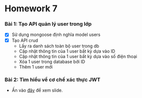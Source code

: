 # Homework 7

### Bài 1: Tạo API quản lý user trong lớp

-   [x] Sử dụng mongoose định nghĩa model users
-   [x] Tạo API crud
    -   Lấy ra danh sách toàn bộ user trong db
    -   Cập nhật thông tin của 1 user bất kỳ dựa vào ID
    -   Cập nhật thông tin của 1 user bất kỳ dựa vào số điện thoại
    -   Xóa 1 user trong database bởi ID
    -   Thêm 1 user mới

### Bài 2: Tìm hiểu về cơ chế xác thực JWT

-   Ấn vào [đây](https://docs.google.com/presentation/d/1fz6KYHO-u4t0DY3O8mIyydLFTnBZrDQl/edit#slide=id.p5) để xem slide.
